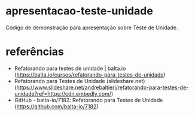 # apresentacao-teste-unidade
Código de demonstração para apresentação sobre Teste de Unidade.

# referências
* Refatorando para testes de unidade | balta.io (https://balta.io/cursos/refatorando-para-testes-de-unidade)
* Refatorando para Testes de Unidade (slideshare.net) (https://www.slideshare.net/andrebaltieri/refatorando-para-testes-de-unidade?ref=https://cdn.embedly.com/)
* GitHub - balta-io/7182: Refatorando para Testes de Unidade (https://github.com/balta-io/7182)
